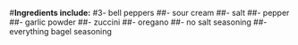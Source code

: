 #**Ingredients include:**
#3- bell peppers
##- sour cream
##- salt
##- pepper
##- garlic powder
##- zuccini
##- oregano
##- no salt seasoning
##- everything bagel seasoning